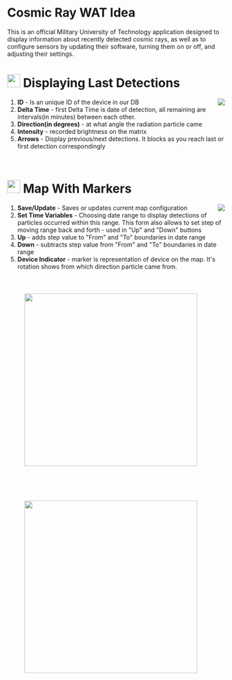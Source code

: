 # Cosmic Ray WAT Idea
This is an official Military University of Technology application designed to display information about recently detected cosmic rays, as well as to configure sensors by updating their software, turning them on or off, and adjusting their settings.

# <img src="https://icons.veryicon.com/png/o/education-technology/technology-big-data-visualization/network-detection.png" width="30" height="30"> Displaying Last Detections

<img align="right" src="https://github.com/user-attachments/assets/82f9eab8-4cfe-4a93-8a24-7345f3b18b6e">

1. **ID** - Is an unique ID of the device in our DB
2. **Delta Time** - first Delta Time is date of detection, all remaining are intervals(in minutes) between each other.
3. **Direction(in degrees)** - at what angle the radiation particle came
4. **Intensity** - recorded brightness on the matrix
5. **Arrows** - Display previous/next detections. It blocks as you reach last or first detection correspondingly
<br clear="right"/>

# <img src="https://cdn-icons-png.freepik.com/512/7555/7555805.png" width="30" height="30"> Map With Markers
<img align="right" src="https://github.com/user-attachments/assets/ca0e6268-8bcc-4288-89ef-1f8d5263a3da">

1. **Save/Update** - Saves or updates current map configuration
2. **Set Time Variables** - Choosing date range to display detections of particles occurred within this range. This form also allows to set step of moving range back and forth - used in "Up" and "Down" buttons
3. **Up** - adds step value to "From" and "To" boundaries in date range
4. **Down** - subtracts step value from "From" and "To" boundaries in date range
5. **Device Indicator** - marker is representation of device on the map. It's rotation shows from which direction particle came from.


<img src="https://github.com/user-attachments/assets/45a8aa73-f5d1-469e-88ec-0e62662cadc2" height="400" style="margin: 40px;">
<img src="https://github.com/user-attachments/assets/f6dbb504-a64a-4b6f-92fb-4aafc69b6770" height="400"style="margin: 40px;">

<br clear="right"/>

